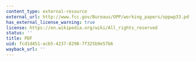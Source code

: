 ```yaml
---
content_type: external-resource
external_url: http://www.fcc.gov/Bureaus/OPP/working_papers/oppwp33.pdf
has_external_license_warning: true
license: https://en.wikipedia.org/wiki/All_rights_reserved
status: ''
title: PDF
uid: fcd1d451-acb5-4237-8298-7f325b9e57b6
wayback_url: ''
---
```

